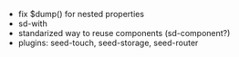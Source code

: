 - fix $dump() for nested properties
- sd-with
- standarized way to reuse components (sd-component?)
- plugins: seed-touch, seed-storage, seed-router